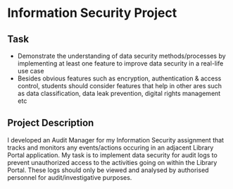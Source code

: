 # Information Security Project

## Task
* Demonstrate the understanding of data security methods/processes by implementing at least one feature to improve data security in a real-life use case
* Besides obvious features such as encryption, authentication & access control, students should consider features that help in other ares such as data classification, data leak prevention, digital rights management etc

## Project Description
I developed an Audit Manager for my Information Security assignment that tracks and monitors any events/actions occuring in an adjacent Library Portal application. My task is to implement data security for audit logs to prevent unauthorized access to the activities going on within the Library Portal. These logs should only be viewed and analysed by authorised personnel for audit/investigative purposes.

